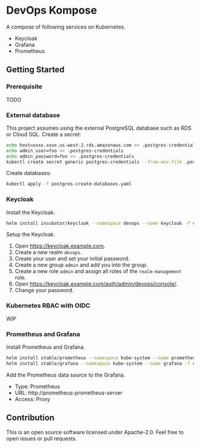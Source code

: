 # DevOps Kompose

A compose of following services on Kubernetes.

- Keycloak
- Grafana
- Prometheus

## Getting Started

### Prerequisite

TODO

### External database

This project assumes using the external PostgreSQL database such as RDS or Cloud SQL.
Create a secret:

```sh
echo host=xxxx.xxxx.us-west-2.rds.amazonaws.com >> .postgres-credentials
echo admin_user=foo >> .postgres-credentials
echo admin_password=foo >> .postgres-credentials
kubectl create secret generic postgres-credentials --from-env-file .postgres-credentials
```

Create databases:

```sh
kubectl apply -f postgres-create-databases.yaml
```

### Keycloak

Install the Keycloak.

```sh
helm install incubator/keycloak --namespace devops --name keycloak -f config/helm-keycloak.yaml
```

Setup the Keycloak.

1. Open https://keycloak.example.com.
1. Create a new realm `devops`.
1. Create your user and set your initial password.
1. Create a new group `admin` and add you into the group.
1. Create a new role `admin` and assign all roles of the `realm-management` role.
1. Open https://keycloak.example.com/auth/admin/devops/console/.
1. Change your password.

### Kubernetes RBAC with OIDC

WIP

### Prometheus and Grafana

Install Prometheus and Grafana.

```sh
helm install stable/prometheus --namespace kube-system --name prometheus -f config/helm-prometheus.yaml
helm install stable/grafana --namespace kube-system --name grafana -f config/helm-grafana.yaml
```

Add the Prometheus data source to the Grafana.

- Type: Prometheus
- URL: http://prometheus-prometheus-server
- Access: Proxy

## Contribution

This is an open source software licensed under Apache-2.0.
Feel free to open issues or pull requests.
